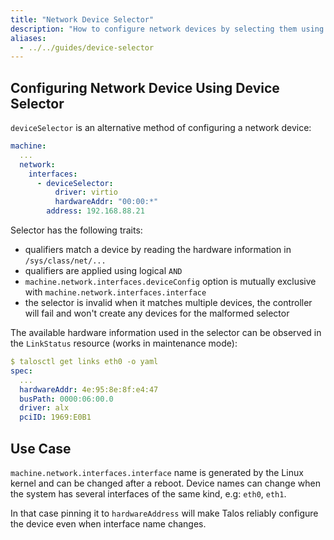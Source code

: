 ```yaml
---
title: "Network Device Selector"
description: "How to configure network devices by selecting them using hardware information"
aliases:
  - ../../guides/device-selector
---
```


## Configuring Network Device Using Device Selector

`deviceSelector` is an alternative method of configuring a network device:

```yaml
machine:
  ...
  network:
    interfaces:
      - deviceSelector:
          driver: virtio
          hardwareAddr: "00:00:*"
        address: 192.168.88.21
```

Selector has the following traits:

- qualifiers match a device by reading the hardware information in `/sys/class/net/...`
- qualifiers are applied using logical `AND`
- `machine.network.interfaces.deviceConfig` option is mutually exclusive with `machine.network.interfaces.interface`
- the selector is invalid when it matches multiple devices, the controller will fail and won't create any devices for the malformed selector

The available hardware information used in the selector can be observed in the `LinkStatus` resource (works in maintenance mode):

```yaml
$ talosctl get links eth0 -o yaml
spec:
  ...
  hardwareAddr: 4e:95:8e:8f:e4:47
  busPath: 0000:06:00.0
  driver: alx
  pciID: 1969:E0B1
```

## Use Case

`machine.network.interfaces.interface` name is generated by the Linux kernel and can be changed after a reboot.
Device names can change when the system has several interfaces of the same kind, e.g: `eth0`, `eth1`.

In that case pinning it to `hardwareAddress` will make Talos reliably configure the device even when interface name changes.
